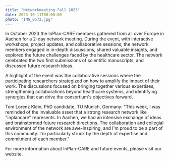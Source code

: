 ```yaml
---
title: "Networkmeeting Fall 2023"
date: 2023-10-11T00:00:00
photo: "IMG_0572.jpg"
---
```

In October 2023 the InPlan-CARE members gathered from all over Europe in Aachen for a 2-day network meeting. During the event, with interactive workshops, project updates, and collaborative sessions, the network members engaged in in-depth discussions, shared valuable insights, and explored the future challenges faced by the healthcare sector. The network celebrated the two first submissions of scientific manuscripts, and discussed future research ideas. 

A highlight of the event was the collaborative sessions where the participating researchers strategized on how to amplify the impact of their work. The discussions focused on bringing together various expertises, strengthening collaborations beyond healthcare systems, and identifying synergies that can drive the consortium's objectives forward.

Tom Lorenz Klein, PhD candidate, TU Münich, Germany: "This week, I was reminded of the invaluable asset that a strong research network like "inplancare" represents. In Aachen, we had an intensive exchange of ideas and brainstormed future research directions. The collaboration and collegial environment of the network are awe-inspiring, and I'm proud to be a part of this community. I'm particularly struck by the depth of expertise and commitment of each member."

For more information about InPlan-CARE and future events, please visit our website.

